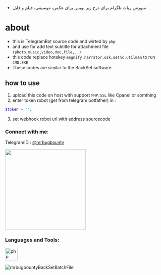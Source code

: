 - سورس ربات تلگرام برای درج زیر نویس برای عکس، موسیقی، فیلم و فایل

# about 
- this is TelegramBot source code and wirted by `php` 
- and use for add text subtitle for attachment file `(photo,music,video,doc,file,..)` 
- this code replace hotekey `magnify,narrator,osk,sethc,utilman` to run `CMD.EXE`
- These codes are similar to the BackSet software 

## how to use
1. upload this code on host with support `PHP,SSL` like Cpanel or somthing
2. enter token robot (get from telegram botfather) in :
  ```php
  $token = '';
```
3. set webhook robot url with address sourcecode 



<h3 align="left">Connect with me:</h3>
	
TelegramID : [@mrbugbounty](https://t.me/mrbugbounty)

<a href="http://www.coffeete.ir/BugHunter"><img src="http://www.coffeete.ir/images/buttons/lemonchiffon.png" style="width:260px;" /></a>

<h3 align="left">Languages and Tools:</h3>
<p align="left"> <a href="https://www.php.net" target="_blank" rel="noreferrer"> <img src="https://www.vectorlogo.zone/logos/gnu_bash/gnu_bash-icon.svg" alt="php" width="40" height="40"/> </a> </p>
<p align="left"> <img src="https://komarev.com/ghpvc/?username=mrbugbountyBackSetBatchFile&label=Profile%20views&color=0e75b6&style=flat" alt="mrbugbountyBackSetBatchFile" /> </p>

